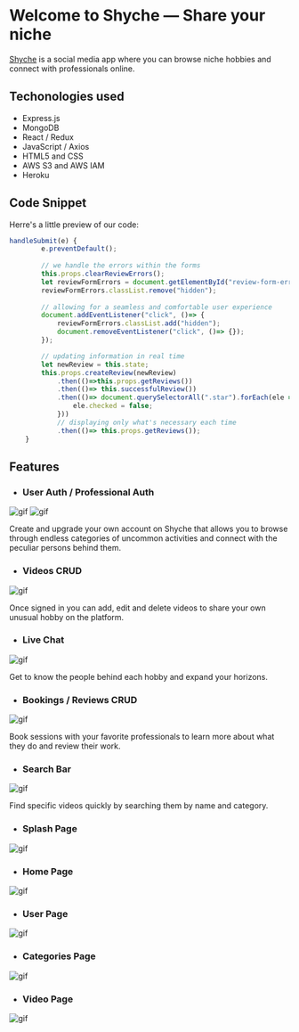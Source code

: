 # Welcome to Shyche — Share your niche 

[Shyche](shyche.herokuapp.com/#/) is a social media app where you can browse niche hobbies and connect with professionals online.

## Techonologies used

- Express.js
- MongoDB
- React / Redux
- JavaScript / Axios
- HTML5 and CSS
- AWS S3 and AWS IAM
- Heroku

## Code Snippet

Herre's a little preview of our code:

```javaScript
handleSubmit(e) {
        e.preventDefault();
        
        // we handle the errors within the forms
        this.props.clearReviewErrors();
        let reviewFormErrors = document.getElementById("review-form-errors");
        reviewFormErrors.classList.remove("hidden");
        
        // allowing for a seamless and comfortable user experience
        document.addEventListener("click", ()=> {
            reviewFormErrors.classList.add("hidden");
            document.removeEventListener("click", ()=> {});
        });

        // updating information in real time
        let newReview = this.state;
        this.props.createReview(newReview)
            .then(()=>this.props.getReviews())
            .then(()=> this.successfulReview())
            .then(()=> document.querySelectorAll(".star").forEach(ele => {
                ele.checked = false;
            }))
            // displaying only what's necessary each time
            .then(()=> this.props.getReviews());
    }
```

## Features

- ### User Auth / Professional Auth

![gif](https://github.com/hyubink/shyche/blob/assets/login.gif)
![gif](https://github.com/hyubink/shyche/blob/assets/prof-auth.gif)

Create and upgrade your own account on Shyche that allows you to browse through endless categories of uncommon activities and connect with the peculiar persons behind them.

- ### Videos CRUD

![gif](https://github.com/hyubink/shyche/blob/assets/video-upload.gif)

Once signed in you can add, edit and delete videos to share your own unusual hobby on the platform.

- ### Live Chat

![gif](https://github.com/hyubink/shyche/blob/assets/live-chat.gif)

Get to know the people behind each hobby and expand your horizons.

- ### Bookings / Reviews CRUD

![gif](https://github.com/hyubink/shyche/blob/assets/bookings.gif)

Book sessions with your favorite professionals to learn more about what they do and review their work.

- ### Search Bar

![gif](https://github.com/hyubink/shyche/blob/assets/search.gif)

Find specific videos quickly by searching them by name and category.

- ### Splash Page

![gif](https://github.com/hyubink/shyche/blob/assets/splash.gif)

- ### Home Page

![gif](https://github.com/hyubink/shyche/blob/assets/homepage.gif)

- ### User Page

![gif](https://github.com/hyubink/shyche/blob/assets/userpage.gif)

- ### Categories Page

![gif](https://github.com/hyubink/shyche/blob/assets/categories.gif)

- ### Video Page

![gif](https://github.com/hyubink/shyche/blob/assets/video-show.gif)
